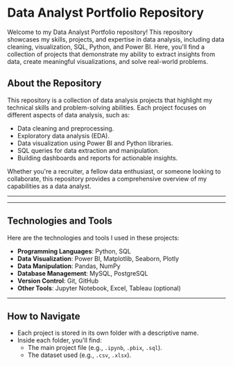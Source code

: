 # Data Analyst Portfolio Repository

Welcome to my Data Analyst Portfolio repository! This repository showcases my skills, projects, and expertise in data analysis, including data cleaning, visualization, SQL, Python, and Power BI. Here, you'll find a collection of projects that demonstrate my ability to extract insights from data, create meaningful visualizations, and solve real-world problems.



## About the Repository
This repository is a collection of data analysis projects that highlight my technical skills and problem-solving abilities. Each project focuses on different aspects of data analysis, such as:
- Data cleaning and preprocessing.
- Exploratory data analysis (EDA).
- Data visualization using Power BI and Python libraries.
- SQL queries for data extraction and manipulation.
- Building dashboards and reports for actionable insights.

Whether you're a recruiter, a fellow data enthusiast, or someone looking to collaborate, this repository provides a comprehensive overview of my capabilities as a data analyst.

---


---

## Technologies and Tools
Here are the technologies and tools I used in these projects:
- **Programming Languages**: Python, SQL
- **Data Visualization**: Power BI, Matplotlib, Seaborn, Plotly
- **Data Manipulation**: Pandas, NumPy
- **Database Management**: MySQL, PostgreSQL
- **Version Control**: Git, GitHub
- **Other Tools**: Jupyter Notebook, Excel, Tableau (optional)

---

## How to Navigate
- Each project is stored in its own folder with a descriptive name.
- Inside each folder, you'll find:
  - The main project file (e.g., `.ipynb`, `.pbix`, `.sql`).
  - The dataset used (e.g., `.csv`, `.xlsx`).
